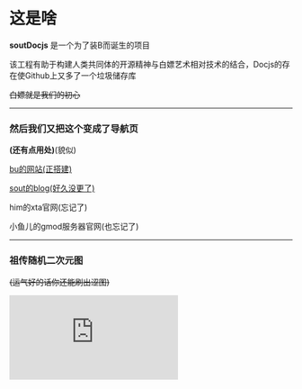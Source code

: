 # 这是啥

**soutDocjs** 是一个为了装B而诞生的项目

该工程有助于构建人类共同体的开源精神与白嫖艺术相对技术的结合，Docjs的存在使Github上又多了一个垃圾储存库

~~白嫖就是我们的初心~~

-------------------

### 然后我们又把这个变成了导航页

**(还有点用处)**(貌似)

[bu的网站(正搭建)](https://syybu.mikamika.ga)

[sout的blog(好久没更了)](https://blog.mikamika.top/)

him的xta官网(忘记了)

小鱼儿的gmod服务器官网(也忘记了)

-------------------

### 祖传随机二次元图

~~(运气好的话你还能刷出涩图)~~

![gugugu](https://www.rrll.cc/tuceng/ecy.php)
